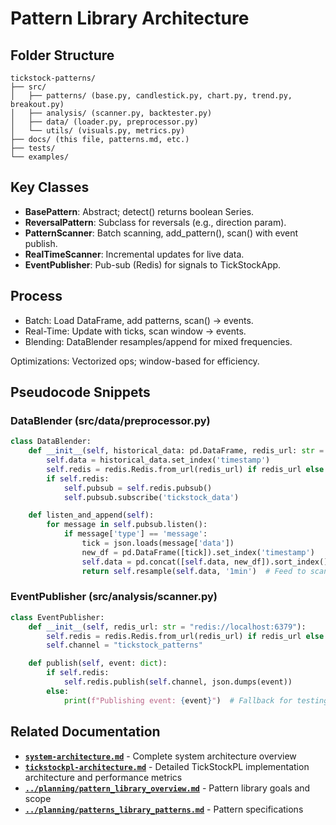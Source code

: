 # Pattern Library Architecture

## Folder Structure
```
tickstock-patterns/
├── src/
│   ├── patterns/ (base.py, candlestick.py, chart.py, trend.py, breakout.py)
│   ├── analysis/ (scanner.py, backtester.py)
│   ├── data/ (loader.py, preprocessor.py)
│   └── utils/ (visuals.py, metrics.py)
├── docs/ (this file, patterns.md, etc.)
├── tests/
└── examples/
```

## Key Classes
- **BasePattern**: Abstract; detect() returns boolean Series.
- **ReversalPattern**: Subclass for reversals (e.g., direction param).
- **PatternScanner**: Batch scanning, add_pattern(), scan() with event publish.
- **RealTimeScanner**: Incremental updates for live data.
- **EventPublisher**: Pub-sub (Redis) for signals to TickStockApp.

## Process
- Batch: Load DataFrame, add patterns, scan() → events.
- Real-Time: Update with ticks, scan window → events.
- Blending: DataBlender resamples/append for mixed frequencies.

Optimizations: Vectorized ops; window-based for efficiency.

## Pseudocode Snippets
### DataBlender (src/data/preprocessor.py)
```python
class DataBlender:
    def __init__(self, historical_data: pd.DataFrame, redis_url: str = None):
        self.data = historical_data.set_index('timestamp')
        self.redis = redis.Redis.from_url(redis_url) if redis_url else None
        if self.redis:
            self.pubsub = self.redis.pubsub()
            self.pubsub.subscribe('tickstock_data')

    def listen_and_append(self):
        for message in self.pubsub.listen():
            if message['type'] == 'message':
                tick = json.loads(message['data'])
                new_df = pd.DataFrame([tick]).set_index('timestamp')
                self.data = pd.concat([self.data, new_df]).sort_index()
                return self.resample(self.data, '1min')  # Feed to scanner
```

### EventPublisher (src/analysis/scanner.py)
```python
class EventPublisher:
    def __init__(self, redis_url: str = "redis://localhost:6379"):
        self.redis = redis.Redis.from_url(redis_url) if redis_url else None
        self.channel = "tickstock_patterns"

    def publish(self, event: dict):
        if self.redis:
            self.redis.publish(self.channel, json.dumps(event))
        else:
            print(f"Publishing event: {event}")  # Fallback for testing
```

## Related Documentation

- **[`system-architecture.md`](system-architecture.md)** - Complete system architecture overview
- **[`tickstockpl-architecture.md`](tickstockpl-architecture.md)** - Detailed TickStockPL implementation architecture and performance metrics
- **[`../planning/pattern_library_overview.md`](../planning/pattern_library_overview.md)** - Pattern library goals and scope
- **[`../planning/patterns_library_patterns.md`](../planning/patterns_library_patterns.md)** - Pattern specifications